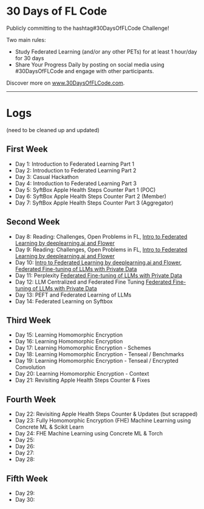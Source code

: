 # 30 Days of FL Code

Publicly committing to the hashtag#30DaysOfFLCode Challenge! 

Two main rules:

- Study Federated Learning (and/or any other PETs) for at least 1 hour/day for 30 days
- Share Your Progress Daily by posting on social media using #30DaysOfFLCode and engage with other participants.

Discover more on www.30DaysOfFLCode.com.

--- 
# Logs
(need to be cleaned up and updated)

## First Week
- Day 1: Introduction to Federated Learning Part 1
- Day 2: Introduction to Federated Learning Part 2 
- Day 3: Casual Hackathon 
- Day 4: Introduction to Federated Learning Part 3
- Day 5: SyftBox Apple Health Steps Counter Part 1 (POC)
- Day 6: SyftBox Apple Health Steps Counter Part 2 (Member)
- Day 7: SyftBox Apple Health Steps Counter Part 3 (Aggregator)

## Second Week
- Day 8:  Reading: Challenges, Open Problems in FL, [Intro to Federated Learning by deeplearning.ai and Flower](https://learn.deeplearning.ai/courses/intro-to-federated-learning/lesson/)
- Day 9: Reading: Challenges, Open Problems in FL, [Intro to Federated Learning by deeplearning.ai and Flower](https://learn.deeplearning.ai/courses/intro-to-federated-learning/lesson/)
- Day 10: [Intro to Federated Learning by deeplearning.ai and Flower](https://learn.deeplearning.ai/courses/intro-to-federated-learning/lesson/), [Federated Fine-tuning of LLMs with Private Data](https://learn.deeplearning.ai/courses/intro-to-federated-learning-c2/lesson/1/undefined)
- Day 11: Perplexity [Federated Fine-tuning of LLMs with Private Data](https://learn.deeplearning.ai/courses/intro-to-federated-learning-c2/lesson/1/undefined)
- Day 12: LLM Centralized and Federated Fine Tuning [Federated Fine-tuning of LLMs with Private Data](https://learn.deeplearning.ai/courses/intro-to-federated-learning-c2/lesson/1/undefined)
- Day 13: PEFT and Federated Learning of LLMs
- Day 14: Federated Learning on Syftbox

## Third Week
- Day 15: Learning Homomorphic Encryption
- Day 16: Learning Homomorphic Encryption
- Day 17: Learning Homomorphic Encryption - Schemes
- Day 18: Learning Homomorphic Encryption - Tenseal / Benchmarks
- Day 19: Learning Homomorphic Encryption - Tenseal / Encrypted Convolution
- Day 20: Learning Homomorphic Encryption - Context
- Day 21: Revisiting Apple Health Steps Counter & Fixes

## Fourth Week
- Day 22: Revisiting Apple Health Steps Counter & Updates (but scrapped)
- Day 23: Fully Homomorphic Encryption (FHE) Machine Learning using Concrete ML & Scikit Learn
- Day 24: FHE Machine Learning using Concrete ML & Torch 
- Day 25:
- Day 26:
- Day 27:
- Day 28:

## Fifth Week
- Day 29:
- Day 30:
